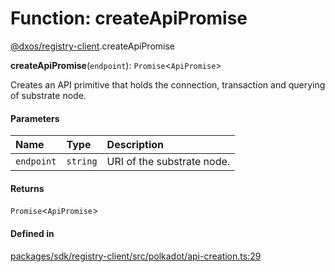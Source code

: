 # Function: createApiPromise

[@dxos/registry-client](../modules/dxos_registry_client.md).createApiPromise

**createApiPromise**(`endpoint`): `Promise`<`ApiPromise`\>

Creates an API primitive that holds the connection, transaction and querying of substrate node.

#### Parameters

| Name | Type | Description |
| :------ | :------ | :------ |
| `endpoint` | `string` | URI of the substrate node. |

#### Returns

`Promise`<`ApiPromise`\>

#### Defined in

[packages/sdk/registry-client/src/polkadot/api-creation.ts:29](https://github.com/dxos/dxos/blob/db8188dae/packages/sdk/registry-client/src/polkadot/api-creation.ts#L29)
